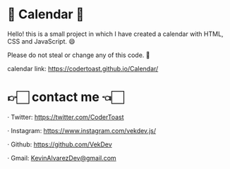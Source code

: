 # 📆 Calendar 📆

Hello! this is a small project in which I have created a calendar with HTML, CSS and JavaScript. 😄

Please do not steal or change any of this code. 🔎

calendar link: https://codertoast.github.io/Calendar/

# 👉🏻 contact me 👈🏻

· Twitter: https://twitter.com/CoderToast <br/>

· Instagram: https://www.instagram.com/vekdev.js/ <br/>

· Github: https://github.com/VekDev <br/>

· Gmail: KevinAlvarezDev@gmail.com <br/>


